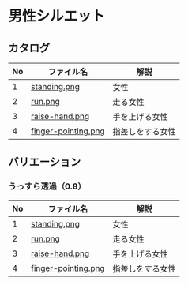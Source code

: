 # 男性シルエット

## カタログ

|No|ファイル名|解説|
|----|----|---|
|1|[standing.png](./standing.png)|女性|
|2|[run.png](./run.png)|走る女性|
|3|[raise-hand.png](./raise-hand.png)|手を上げる女性|
|4|[finger-pointing.png](./finger-pointing.png)|指差しをする女性|

## バリエーション

### うっすら透過（0.8）

|No|ファイル名|解説|
|----|----|---|
|1|[standing.png](./alpha80/standing.png)|女性|
|2|[run.png](./alpha80/run.png)|走る女性|
|3|[raise-hand.png](./alpha80/raise-hand.png)|手を上げる女性|
|4|[finger-pointing.png](./alpha80/finger-pointing.png)|指差しをする女性|
